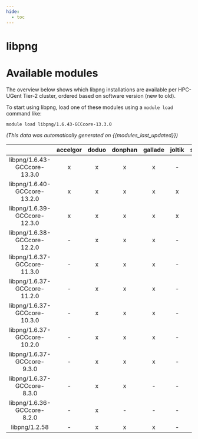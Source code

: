 ```yaml
---
hide:
  - toc
---
```


libpng
======

# Available modules


The overview below shows which libpng installations are available per HPC-UGent Tier-2 cluster, ordered based on software version (new to old).

To start using libpng, load one of these modules using a `module load` command like:

```shell
module load libpng/1.6.43-GCCcore-13.3.0
```

*(This data was automatically generated on {{modules_last_updated}})*  

| |accelgor|doduo|donphan|gallade|joltik|shinx|skitty|
| :---: | :---: | :---: | :---: | :---: | :---: | :---: | :---: |
|libpng/1.6.43-GCCcore-13.3.0|x|x|x|x|-|x|x|
|libpng/1.6.40-GCCcore-13.2.0|x|x|x|x|x|x|x|
|libpng/1.6.39-GCCcore-12.3.0|x|x|x|x|x|x|x|
|libpng/1.6.38-GCCcore-12.2.0|-|x|x|x|-|x|-|
|libpng/1.6.37-GCCcore-11.3.0|-|x|x|x|-|x|-|
|libpng/1.6.37-GCCcore-11.2.0|-|x|x|x|-|-|-|
|libpng/1.6.37-GCCcore-10.3.0|-|x|x|x|-|-|-|
|libpng/1.6.37-GCCcore-10.2.0|-|x|x|x|-|-|-|
|libpng/1.6.37-GCCcore-9.3.0|-|x|x|x|-|-|-|
|libpng/1.6.37-GCCcore-8.3.0|-|x|x|-|-|-|-|
|libpng/1.6.36-GCCcore-8.2.0|-|x|-|-|-|-|-|
|libpng/1.2.58|-|x|x|x|-|-|-|
